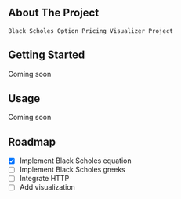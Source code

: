<!-- ABOUT THE PROJECT -->
## About The Project

    Black Scholes Option Pricing Visualizer Project

<!-- GETTING STARTED -->
## Getting Started

Coming soon

<!-- USAGE -->
## Usage

Coming soon

<!-- ROADMAP -->
## Roadmap

- [X] Implement Black Scholes equation
- [ ] Implement Black Scholes greeks
- [ ] Integrate HTTP
- [ ] Add visualization 
